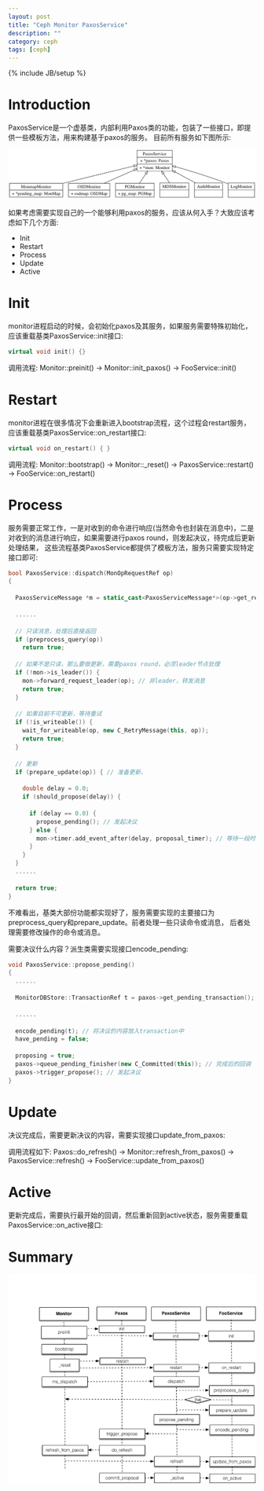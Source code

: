 ```yaml
---
layout: post
title: "Ceph Monitor PaxosService"
description: ""
category: ceph
tags: [ceph]
---
```

{% include JB/setup %}

# Introduction

PaxosService是一个虚基类，内部利用Paxos类的功能，包装了一些接口，即提供一些模板方法，用来构建基于paxos的服务。
目前所有服务如下图所示:

![img](/assets/img/post/ceph_mon_paxosservice.png)

如果考虑需要实现自己的一个能够利用paxos的服务，应该从何入手？大致应该考虑如下几个方面:

* Init
* Restart
* Process
* Update
* Active

# Init

monitor进程启动的时候，会初始化paxos及其服务，如果服务需要特殊初始化，应该重载基类PaxosService::init接口:

```cpp
virtual void init() {}
```

调用流程:  Monitor::preinit() -> Monitor::init_paxos() -> FooService::init()

# Restart

monitor进程在很多情况下会重新进入bootstrap流程，这个过程会restart服务，应该重载基类PaxosService::on_restart接口:

```cpp
virtual void on_restart() { }
```

调用流程: Monitor::bootstrap() -> Monitor::\_reset() -> PaxosService::restart() -> FooService::on\_restart()

# Process

服务需要正常工作，一是对收到的命令进行响应(当然命令也封装在消息中)，二是对收到的消息进行响应，如果需要进行paxos round，则发起决议，待完成后更新处理结果，
这些流程基类PaxosService都提供了模板方法，服务只需要实现特定接口即可:

```cpp
bool PaxosService::dispatch(MonOpRequestRef op)
{

  PaxosServiceMessage *m = static_cast<PaxosServiceMessage*>(op->get_req()); // 消息类型

  ......

  // 只读消息，处理后直接返回
  if (preprocess_query(op)) 
    return true;

  // 如果不是只读，那么要做更新，需要paxos round，必须leader节点处理
  if (!mon->is_leader()) {
    mon->forward_request_leader(op); // 非leader，转发消息
    return true;
  }
  
  // 如果目前不可更新，等待重试
  if (!is_writeable()) {
    wait_for_writeable(op, new C_RetryMessage(this, op));
    return true;
  }

  // 更新
  if (prepare_update(op)) { // 准备更新，

    double delay = 0.0;
    if (should_propose(delay)) {

      if (delay == 0.0) {
		propose_pending(); // 发起决议
      } else {
		mon->timer.add_event_after(delay, proposal_timer); // 等待一段时间后再决议
	  }
    }
  }
  ......

  return true;
}
```

不难看出，基类大部份功能都实现好了，服务需要实现的主要接口为preprocess\_query和prepare\_update。前者处理一些只读命令或消息，
后者处理需要修改操作的命令或消息。

需要决议什么内容？派生类需要实现接口encode\_pending:

```cpp
void PaxosService::propose_pending()
{
  ......

  MonitorDBStore::TransactionRef t = paxos->get_pending_transaction(); // 获取paxos的transaction

  ......

  encode_pending(t); // 将决议的内容放入transaction中
  have_pending = false;

  proposing = true;
  paxos->queue_pending_finisher(new C_Committed(this)); // 完成后的回调
  paxos->trigger_propose(); // 发起决议
}
```

# Update

决议完成后，需要更新决议的内容，需要实现接口update\_from_paxos:

调用流程如下: Paxos::do\_refresh() -> Monitor::refresh\_from\_paxos() -> PaxosService::refresh() -> FooService::update\_from\_paxos()

# Active

更新完成后，需要执行最开始的回调，然后重新回到active状态，服务需要重载PaxosService::on\_active接口:

# Summary

![img](/assets/img/post/ceph_mon_sequence.png)
